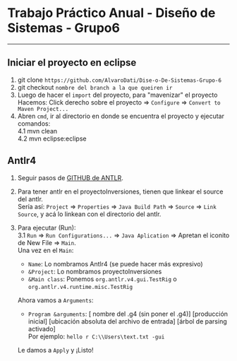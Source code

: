 # Trabajo Práctico Anual - Diseño de Sistemas - Grupo6
---
## Iniciar el proyecto en eclipse
1. git clone `https://github.com/AlvaroDati/Dise-o-De-Sistemas-Grupo-6`
2. git checkout `nombre del branch a la que queiren ir`  
3. Luego de hacer el `import` del proyecto, para "mavenizar" el proyecto  
  Hacemos: Click derecho sobre el proyecto => `Configure` => `Convert to Maven Project...`
4. Abren `cmd`, ir al directorio en donde se encuentra el proyecto y ejecutar comandos:  
  4.1 mvn clean  
  4.2 mvn eclipse:eclipse 
 
## Antlr4
1. Seguir pasos de [GITHUB de ANTLR](https://github.com/antlr4ide/antlr4ide).  
2. Para tener antlr en el proyectoInversiones, tienen que linkear el source del antlr.  
 Sería así: `Project` => `Properties` => `Java Build Path` => `Source` => `Link Source`, y acá lo linkean con el directorio del antlr.  
3. Para ejecutar (Run):  
  3.1 `Run` => `Run Configurations...` => `Java Aplication` => Apretan el iconito de New File => `Main`.  
    Una vez en el `Main`:  
     * `Name`: Lo nombramos Antlr4 (se puede hacer más expresivo)
     * `&Project`: Lo nombramos proyectoInversiones  
     * `&Main class`: Ponemos `org.antlr.v4.gui.TestRig` o `org.antlr.v4.runtime.misc.TestRig`          
   
    Ahora vamos a `Arguments`:  
     * `Program &arguments`: [ nombre del .g4 (sin poner el .g4)] [producción inicial] [ubicación absoluta del archivo de entrada] [árbol de parsing activado]    
      Por ejemplo: `hello r C:\\Users\text.txt -gui`  
        
    Le damos a `Apply` y ¡Listo!
 
  
  
